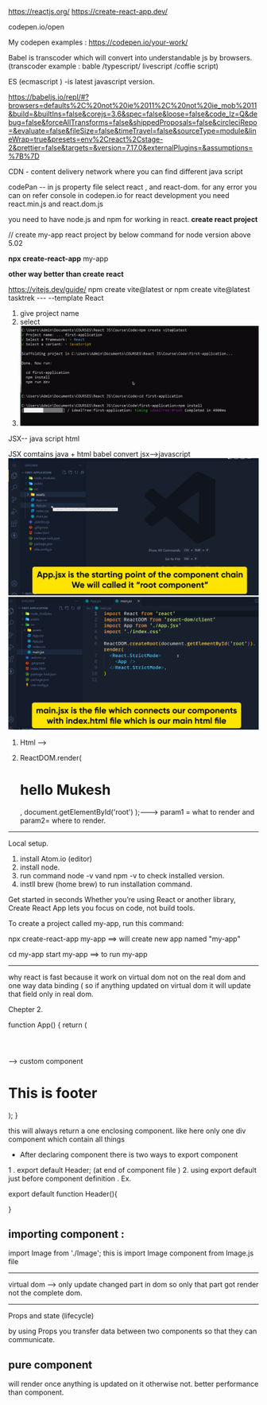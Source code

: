 https://reactjs.org/
https://create-react-app.dev/

codepen.io/open

My codepen examples :  https://codepen.io/your-work/

Babel is transcoder which will convert into understandable js by browsers.  (transcoder example : bable /typescript/ livescript /coffie script)

ES (ecmascript ) -is latest javascript version.

https://babeljs.io/repl/#?browsers=defaults%2C%20not%20ie%2011%2C%20not%20ie_mob%2011&build=&builtIns=false&corejs=3.6&spec=false&loose=false&code_lz=Q&debug=false&forceAllTransforms=false&shippedProposals=false&circleciRepo=&evaluate=false&fileSize=false&timeTravel=false&sourceType=module&lineWrap=true&presets=env%2Creact%2Cstage-2&prettier=false&targets=&version=7.17.0&externalPlugins=&assumptions=%7B%7D

CDN - content delivery network where you can find different java script


codePan -- in js property file select react , and react-dom.  for any error you can on refer console in codepen.io
for react development you need react.min.js and react.dom.js

you need to have node.js  and npm for working in react.
**create react project**

//   create my-app react project by below command for node version above 5.02

**npx create-react-app**  my-app

**other way better than create react**

https://vitejs.dev/guide/
npm create vite@latest 
or npm create vite@latest tasktrek --- --template React
1. give project name
2. select 
3. ![img.png](img.png)

JSX-- java script html

JSX comtains java + html
babel convert jsx-->javascript
![img_2.png](img_2.png)
![img_1.png](img_1.png)





1. Html --><div id="root"></div>

2.  ReactDOM.render(<h1> hello Mukesh</h1>,
    document.getElementById('root')
    );---> param1 = what to render and  param2= where to render.



-----------------------------------------------------

Local setup.

1. install Atom.io (editor)
2. install node.
3. run command node -v vand npm -v to check installed version.
4. instll brew (home brew) to run installation command.


Get started in seconds
Whether you’re using React or another library, Create React App lets you focus on code, not build tools.

To create a project called my-app, run this command:

npx create-react-app my-app  ==> will create new app named  "my-app"

cd my-app
start my-app ==> to run my-app



------------------------------------------------------

why react is fast because it work on virtual dom not on the real dom and one way data binding ( so if anything updated 
on virtual dom it will update that field only in real dom.


Chepter 2.

function App() {
return (
<div className="App">
<Header></Header>  --> custom component
<h1>This is footer</h1>
</div>
);
}

this will always return a one enclosing component. like here only one div component which contain all things


- After declaring component there is two ways to export component

1 . export default Header; (at end of component file )
2.  using export default  just before component definition . Ex.

export default function Header(){
<div></div>
}

importing component :
---------------------

import Image from './Image';      this is import Image component from Image.js file


--------------------------

virtual dom --> only update changed part in dom so only that part got render not the complete dom.



---------------------


Props and  state (lifecycle)

by using Props you transfer data between two components so that they can 
communicate.


pure component
---------------

will render once anything is updated on it otherwise not. better performance than component.